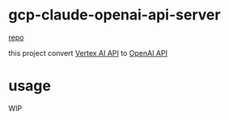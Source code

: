 # gcp-claude-openai-api-server
[repo](https://github.com/lenML/gcp-claude-openai-api-server)

this project convert [Vertex AI API](https://console.cloud.google.com/marketplace/product/google/aiplatform.googleapis.com) to [OpenAI API](https://platform.openai.com/docs/api-reference)

# usage
WIP
